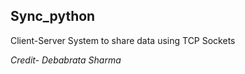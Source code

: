 ## Sync_python
Client-Server System to share data using TCP Sockets
<br/>

<i>
Credit- Debabrata Sharma
</i>

